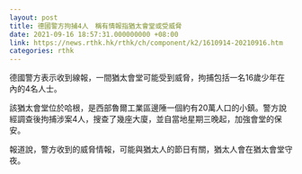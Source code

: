 ```yaml
---
layout: post
title: 德國警方拘捕4人　稱有情報指猶太會堂或受威脅
date: 2021-09-16 18:57:31.000000000 +08:00
link: https://news.rthk.hk/rthk/ch/component/k2/1610914-20210916.htm
categories: rthk
---
```


德國警方表示收到線報，一間猶太會堂可能受到威脅，拘捕包括一名16歲少年在內的4名人士。

該猶太會堂位於哈根，是西部魯爾工業區邊陲一個約有20萬人口的小鎮。警方說經調查後拘捕涉案4人，搜查了幾座大廈，並自當地星期三晚起，加強會堂的保安。

報道說，警方收到的威脅情報，可能與猶太人的節日有關，猶太人會在猶太會堂守夜。
